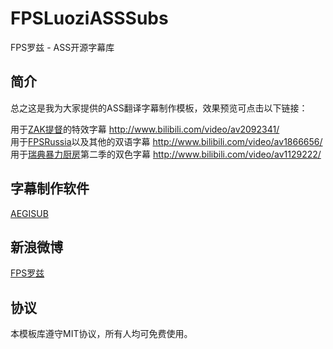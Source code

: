 # FPSLuoziASSSubs
FPS罗兹 - ASS开源字幕库

## 简介
总之这是我为大家提供的ASS翻译字幕制作模板，效果预览可点击以下链接：

用于<a href="https://www.youtube.com/user/KyokoProStudios" target="_blank">ZAK提督</a>的特效字幕 http://www.bilibili.com/video/av2092341/ <br /> 
用于<a href="https://www.youtube.com/user/fpsrussia" target="_blank">FPSRussia</a>以及其他的双语字幕 http://www.bilibili.com/video/av1866656/  <br /> 
用于<a href="https://www.youtube.com/user/SwedishMealTime/" target="_blank">瑞典暴力厨房</a>第二季的双色字幕 http://www.bilibili.com/video/av1129222/ <br /> 

## 字幕制作软件
<a href="http://www.aegisub.org/" target="_blank">AEGISUB</a> 

## 新浪微博
<a href="http://www.weibo.com/fpsluozi/" target="_blank">FPS罗兹</a>

## 协议
本模板库遵守MIT协议，所有人均可免费使用。